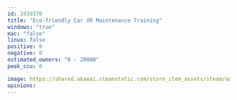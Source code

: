 ```yaml
---
id: 2439370
title: "Eco-friendly Car VR Maintenance Training"
windows: "true"
mac: "false"
linux: false
positive: 0
negative: 0
estimated_owners: "0 - 20000"
peak_ccu: 0

image: https://shared.akamai.steamstatic.com/store_item_assets/steam/apps/2439370/header.jpg?t=1687334005
opinions:
---
```

